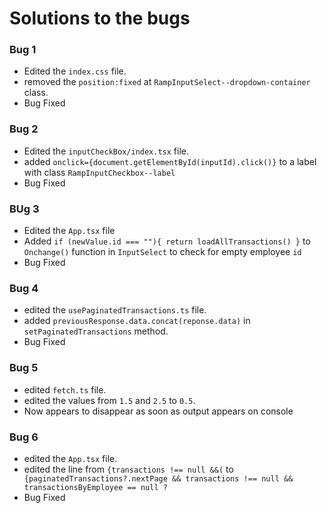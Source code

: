 # Solutions to the bugs
### Bug 1
- Edited the `index.css` file. 
- removed the `position:fixed` at `RampInputSelect--dropdown-container` class.
- Bug Fixed

### Bug 2
- Edited the `inputCheckBox/index.tsx` file.
- added `onclick={document.getElementById(inputId).click()}` to a label with class `RampInputCheckbox--label`
- Bug Fixed

### BUg 3
- Edited the `App.tsx` file
- Added `if (newValue.id === ""){
            return loadAllTransactions()
         }` to `Onchange()` function in `InputSelect` to check for empty employee `id`
- Bug Fixed

### Bug 4
- edited the `usePaginatedTransactions.ts` file.
- added `previousResponse.data.concat(reponse.data)` in `setPaginatedTransactions` method.
- Bug Fixed

### Bug 5
- edited `fetch.ts` file.
- edited the values from `1.5` and `2.5` to `0.5`.
- Now appears to disappear as soon as output appears on console

### Bug 6
- edited the `App.tsx` file.
- edited the line from `{transactions !== null &&(` to ` {paginatedTransactions?.nextPage && transactions !== null && transactionsByEmployee == null ?`
- Bug Fixed
